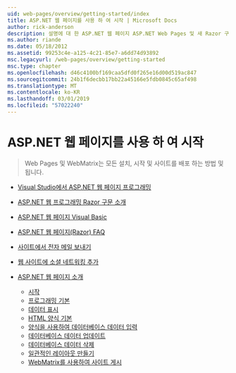 ```yaml
---
uid: web-pages/overview/getting-started/index
title: ASP.NET 웹 페이지를 사용 하 여 시작 | Microsoft Docs
author: rick-anderson
description: 설명에 대 한 ASP.NET 웹 페이지 ASP.NET Web Pages 및 새 Razor 구문을 HTML t를 사용 하 여 서버 코드를 결합 하 여 빠르고 쉬우며 간단한 방법을 제공 하는 중...
ms.author: riande
ms.date: 05/18/2012
ms.assetid: 99253c4e-a125-4c21-85e7-a6dd74d93892
msc.legacyurl: /web-pages/overview/getting-started
msc.type: chapter
ms.openlocfilehash: d46c4100bf169caa5dfd0f265e16d00d519ac847
ms.sourcegitcommit: 24b1f6decbb17bb22a45166e5fdb0845c65af498
ms.translationtype: MT
ms.contentlocale: ko-KR
ms.lasthandoff: 03/01/2019
ms.locfileid: "57022240"
---
```

<a name="getting-started-with-aspnet-web-pages"></a>ASP.NET 웹 페이지를 사용 하 여 시작
====================
> Web Pages 및 WebMatrix는 모든 설치, 시작 및 사이트를 배포 하는 방법 및 됩니다.


- [Visual Studio에서 ASP.NET 웹 페이지 프로그래밍](program-asp-net-web-pages-in-visual-studio.md)
- [ASP.NET 웹 프로그래밍 Razor 구문 소개](introducing-razor-syntax-c.md)
- [ASP.NET 웹 페이지 Visual Basic](introducing-razor-syntax-vb.md)
- [ASP.NET 웹 페이지(Razor) FAQ](aspnet-web-pages-razor-faq.md)
- [사이트에서 전자 메일 보내기](11-adding-email-to-your-web-site.md)
- [웹 사이트에 소셜 네트워킹 추가](13-adding-social-networking-to-your-web-site.md)
- [ASP.NET 웹 페이지 소개](introducing-aspnet-web-pages-2/index.md)

    - [시작](introducing-aspnet-web-pages-2/getting-started.md)
    - [프로그래밍 기본](introducing-aspnet-web-pages-2/intro-to-web-pages-programming.md)
    - [데이터 표시](introducing-aspnet-web-pages-2/displaying-data.md)
    - [HTML 양식 기본](introducing-aspnet-web-pages-2/form-basics.md)
    - [양식을 사용하여 데이터베이스 데이터 입력](introducing-aspnet-web-pages-2/entering-data.md)
    - [데이터베이스 데이터 업데이트](introducing-aspnet-web-pages-2/updating-data.md)
    - [데이터베이스 데이터 삭제](introducing-aspnet-web-pages-2/deleting-data.md)
    - [일관적인 레이아웃 만들기](introducing-aspnet-web-pages-2/layouts.md)
    - [WebMatrix를 사용하여 사이트 게시](introducing-aspnet-web-pages-2/publishing.md)
